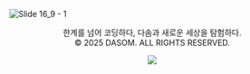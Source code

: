 ![Slide 16_9 - 1](https://github.com/user-attachments/assets/ecb1ac70-0ee0-4383-bd15-fc8dba47b443) <br>
<p align="center">한계를 넘어 코딩하다, 다솜과 새로운 세상을 탐험하다.<br>
© 2025 DASOM. ALL RIGHTS RESERVED.</p>

<div align="center">
<!--   <a href="https://hits.seeyoufarm.com"><img src="https://hits.seeyoufarm.com/api/count/incr/badge.svg?url=https%3A%2F%2Fgithub.com%2FDASOM-GitHub&count_bg=%2300B493&title_bg=%2326262D&icon=&icon_color=%23E7E7E7&title=hits&edge_flat=false"/></a> -->
  <a href="https://www.instagram.com/dasom___official/"><img 
        src="http://img.shields.io/badge/-Instagram-black?style=flat&logo=Instagram&link=https://instagram.com/dasom___official/"
        style="height : auto; margin-left : 10px; margin-right : 10px;"/></a>
</div>
